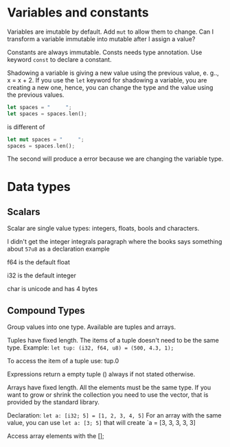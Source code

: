 # Variables and constants

Variables are imutable by default. Add `mut` to allow them to change. Can I transform a variable immutable into mutable after I assign a value?

Constants are always immutable. Consts needs type annotation. Use keyword `const` to declare a constant. 

Shadowing a variable is giving a new value using the previous value, e. g.., x = x + 2.
If you use the `let` keyword for shadowing a variable, you are creating a new one, hence, you can change the type and the value using the previous values.

```rs
let spaces = "     ";
let spaces = spaces.len();
```

is different of 
```rs
let mut spaces = "     ";
spaces = spaces.len();
```

The second will produce a error because we are changing the variable type.

# Data types

## Scalars
Scalar are single value types: integers, floats, bools and characters.

I didn't get the integer integrals paragraph where the books says something about `57u8` as a declaration example

f64 is the default float

i32 is the default integer

char is unicode and has 4 bytes

## Compound Types

Group values into one type. Available are tuples and arrays.

Tuples have fixed length. The items of a tuple doesn't need to be the same type. Example: `let tup: (i32, f64, u8) = (500, 4.3, 1);`

To access the item of a tuple use: tup.0

Expressions return a empty tuple () always if not stated otherwise.


Arrays have fixed length. All the elements must be the same type. If you want to grow or shrink the collection you need to use the vector, that is provided by the standard library.

Declaration: `let a: [i32; 5] = [1, 2, 3, 4, 5]` 
For an array with the same value, you can use `let a: [3; 5]` that will create `a = [3, 3, 3, 3, 3]

Access array elements with the [];
